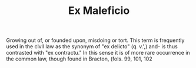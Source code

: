 ---
title: Ex Maleficio
letter: E
permalink: "/definitions/bld-ex-maleficio.html"
body: Growing out of, or founded upon, misdoing or tort. This term is frequently used
  in the clvll law as the synonym of "ex delicto" (q. v.',) and- is thus contrasted
  with "ex contractu." In this sense it is of more rare occurrence in the common law,
  though found in Bracton, (fols. 99, 101, 102
published_at: '2018-07-07'
source: Black's Law Dictionary 2nd Ed (1910)
layout: post
---